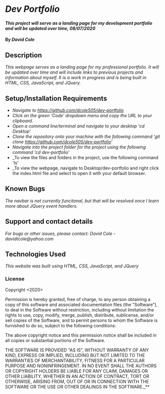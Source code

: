 # _Dev Portfolio_

#### _This project will serve as a landing page for my development portfolio and will be updated over time, 08/07/2020_

#### By _**David Cole**_

## Description

_This webpage serves as a landing page for my professional portfolio. It will be updated over time and will include links to previous projects and information about myself. It is a work in progress and is being built in HTML, CSS, JavaScript, and JQuery._

## Setup/Installation Requirements

* _Navigate to https://github.com/dcole505/dev-portfolio_
* _Click on the green 'Code' dropdown menu and copy the URL to your clipboard._
* _Open a command line/terminal and navigate to your desktop 'cd Desktop'_
* _Clone the repository onto your machine with the following command 'git clone https://github.com/dcole505/dev-portfolio'_
* _Navigate into the project folder for the project using the following command 'cd dev-portfolio'_
* _To view the files and folders in the project, use the following command 'ls'
* _To view the webpage, navigate to Desktop/dev-portfolio and right click the index.html file and select to open it with your default browser.


## Known Bugs

_The navbar is not currently funcitonal, but that will be resolved once I learn more about JQuery event handlers._

## Support and contact details

_For bugs or other issues, please contact: David Cole - davidtcole@yahoo.com_

## Technologies Used

_This website was built using HTML, CSS, JavaScript, and JQuery_

### License

Copyright <2020> <David Cole>

Permission is hereby granted, free of charge, to any person obtaining a copy of this software and associated documentation files (the "Software"), to deal in the Software without restriction, including without limitation the rights to use, copy, modify, merge, publish, distribute, sublicense, and/or sell copies of the Software, and to permit persons to whom the Software is furnished to do so, subject to the following conditions:

The above copyright notice and this permission notice shall be included in all copies or substantial portions of the Software.

THE SOFTWARE IS PROVIDED "AS IS", WITHOUT WARRANTY OF ANY KIND, EXPRESS OR IMPLIED, INCLUDING BUT NOT LIMITED TO THE WARRANTIES OF MERCHANTABILITY, FITNESS FOR A PARTICULAR PURPOSE AND NONINFRINGEMENT. IN NO EVENT SHALL THE AUTHORS OR COPYRIGHT HOLDERS BE LIABLE FOR ANY CLAIM, DAMAGES OR OTHER LIABILITY, WHETHER IN AN ACTION OF CONTRACT, TORT OR OTHERWISE, ARISING FROM, OUT OF OR IN CONNECTION WITH THE SOFTWARE OR THE USE OR OTHER DEALINGS IN THE SOFTWARE._**